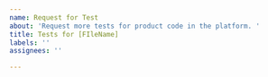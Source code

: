 ```yaml
---
name: Request for Test
about: 'Request more tests for product code in the platform. '
title: Tests for [FIleName]
labels: ''
assignees: ''

---
```



